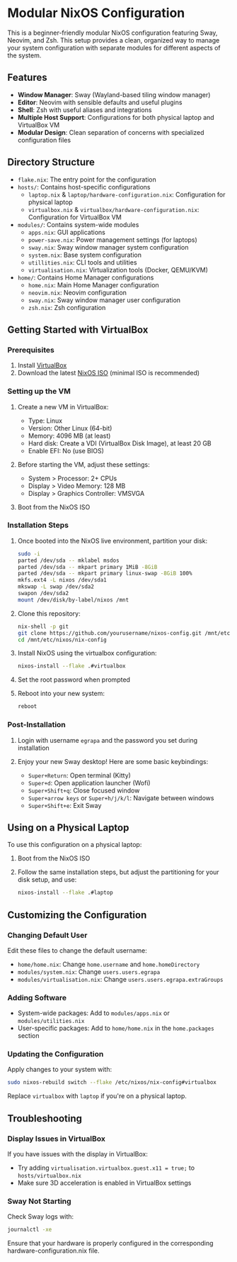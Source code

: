# Modular NixOS Configuration

This is a beginner-friendly modular NixOS configuration featuring Sway, Neovim, and Zsh. This setup provides a clean, organized way to manage your system configuration with separate modules for different aspects of the system.

## Features

- **Window Manager**: Sway (Wayland-based tiling window manager)
- **Editor**: Neovim with sensible defaults and useful plugins
- **Shell**: Zsh with useful aliases and integrations
- **Multiple Host Support**: Configurations for both physical laptop and VirtualBox VM
- **Modular Design**: Clean separation of concerns with specialized configuration files

## Directory Structure

- `flake.nix`: The entry point for the configuration
- `hosts/`: Contains host-specific configurations
  - `laptop.nix` & `laptop/hardware-configuration.nix`: Configuration for physical laptop
  - `virtualbox.nix` & `virtualbox/hardware-configuration.nix`: Configuration for VirtualBox VM
- `modules/`: Contains system-wide modules
  - `apps.nix`: GUI applications
  - `power-save.nix`: Power management settings (for laptops)
  - `sway.nix`: Sway window manager system configuration
  - `system.nix`: Base system configuration
  - `utillities.nix`: CLI tools and utilities
  - `virtualisation.nix`: Virtualization tools (Docker, QEMU/KVM)
- `home/`: Contains Home Manager configurations
  - `home.nix`: Main Home Manager configuration
  - `neovim.nix`: Neovim configuration
  - `sway.nix`: Sway window manager user configuration
  - `zsh.nix`: Zsh configuration

## Getting Started with VirtualBox

### Prerequisites

1. Install [VirtualBox](https://www.virtualbox.org/wiki/Downloads)
2. Download the latest [NixOS ISO](https://nixos.org/download.html) (minimal ISO is recommended)

### Setting up the VM

1. Create a new VM in VirtualBox:
   - Type: Linux
   - Version: Other Linux (64-bit)
   - Memory: 4096 MB (at least)
   - Hard disk: Create a VDI (VirtualBox Disk Image), at least 20 GB
   - Enable EFI: No (use BIOS)

2. Before starting the VM, adjust these settings:
   - System > Processor: 2+ CPUs
   - Display > Video Memory: 128 MB
   - Display > Graphics Controller: VMSVGA

3. Boot from the NixOS ISO

### Installation Steps

1. Once booted into the NixOS live environment, partition your disk:
   ```bash
   sudo -i
   parted /dev/sda -- mklabel msdos
   parted /dev/sda -- mkpart primary 1MiB -8GiB
   parted /dev/sda -- mkpart primary linux-swap -8GiB 100%
   mkfs.ext4 -L nixos /dev/sda1
   mkswap -L swap /dev/sda2
   swapon /dev/sda2
   mount /dev/disk/by-label/nixos /mnt
   ```

2. Clone this repository:
   ```bash
   nix-shell -p git
   git clone https://github.com/yourusername/nixos-config.git /mnt/etc/nixos
   cd /mnt/etc/nixos/nix-config
   ```

3. Install NixOS using the virtualbox configuration:
   ```bash
   nixos-install --flake .#virtualbox
   ```

4. Set the root password when prompted

5. Reboot into your new system:
   ```bash
   reboot
   ```

### Post-Installation

1. Login with username `egrapa` and the password you set during installation

2. Enjoy your new Sway desktop! Here are some basic keybindings:
   - `Super+Return`: Open terminal (Kitty)
   - `Super+d`: Open application launcher (Wofi)
   - `Super+Shift+q`: Close focused window
   - `Super+arrow keys` or `Super+h/j/k/l`: Navigate between windows
   - `Super+Shift+e`: Exit Sway

## Using on a Physical Laptop

To use this configuration on a physical laptop:

1. Boot from the NixOS ISO

2. Follow the same installation steps, but adjust the partitioning for your disk setup, and use:
   ```bash
   nixos-install --flake .#laptop
   ```

## Customizing the Configuration

### Changing Default User

Edit these files to change the default username:
- `home/home.nix`: Change `home.username` and `home.homeDirectory`
- `modules/system.nix`: Change `users.users.egrapa`
- `modules/virtualisation.nix`: Change `users.users.egrapa.extraGroups`

### Adding Software

- System-wide packages: Add to `modules/apps.nix` or `modules/utilities.nix`
- User-specific packages: Add to `home/home.nix` in the `home.packages` section

### Updating the Configuration

Apply changes to your system with:
```bash
sudo nixos-rebuild switch --flake /etc/nixos/nix-config#virtualbox
```

Replace `virtualbox` with `laptop` if you're on a physical laptop.

## Troubleshooting

### Display Issues in VirtualBox

If you have issues with the display in VirtualBox:
- Try adding `virtualisation.virtualbox.guest.x11 = true;` to `hosts/virtualbox.nix`
- Make sure 3D acceleration is enabled in VirtualBox settings

### Sway Not Starting

Check Sway logs with:
```bash
journalctl -xe
```

Ensure that your hardware is properly configured in the corresponding hardware-configuration.nix file.